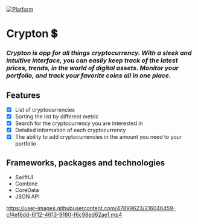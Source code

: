 [![Platform](https://img.shields.io/cocoapods/p/LFAlertController.svg?style=flat)](http://cocoapods.org/pods/LFAlertController)
# Crypton 💲

### *Crypton is app for all things cryptocurrency. With a sleek and intuitive interface, you can easily keep track of the latest prices, trends, in the world of digital assets. Monitor your portfolio, and track your favorite coins all in one place.*

## Features

- [x] List of cryptocurrencies
- [x] Sorting the list by different metric
- [x] Search for the cryptocurrency you are interested in
- [x] Detailed information of each cryptocurrency
- [x] The ability to add cryptocurrencies in the amount you need to your portfolio

## Frameworks, packages and technologies

- SwiftUI
- Combine
- CoreData
- JSON API


https://user-images.githubusercontent.com/47899623/216046459-cf4ef6dd-6f12-4613-9180-f6c98ed62ae1.mp4

